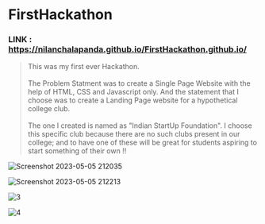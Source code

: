 # FirstHackathon

### LINK : https://nilanchalapanda.github.io/FirstHackathon.github.io/

> This was my first ever Hackathon. <br><br>
> The Problem Statment was to create a Single Page Website with the help of HTML, CSS and Javascript only. And the statement that I choose was to create a Landing Page website for a hypothetical college club. <br><br>
> The one I created is named as "Indian StartUp Foundation". I choose this specific club because there are no such clubs present in our college; and to have one of these will be great for students aspiring to start something of their own !!

![Screenshot 2023-05-05 212035](https://user-images.githubusercontent.com/110488337/236506574-cdc1d4fd-61c9-4419-b2bf-a935468463d7.png)

![Screenshot 2023-05-05 212213](https://user-images.githubusercontent.com/110488337/236506893-54d913cc-88f7-4771-b9c5-1ff7d803a4b8.png)

![3](https://user-images.githubusercontent.com/110488337/236507165-21cc3b02-4898-4b90-a2a6-8d57ef3d52ca.png)

![4](https://user-images.githubusercontent.com/110488337/236507205-ea4c9a8b-dad5-4643-b290-900e22227e06.png)
